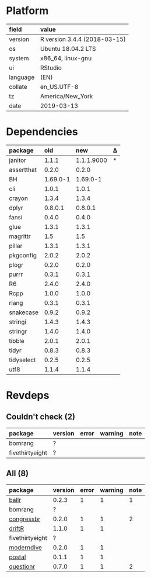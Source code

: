 # Platform

|field    |value                        |
|:--------|:----------------------------|
|version  |R version 3.4.4 (2018-03-15) |
|os       |Ubuntu 18.04.2 LTS           |
|system   |x86_64, linux-gnu            |
|ui       |RStudio                      |
|language |(EN)                         |
|collate  |en_US.UTF-8                  |
|tz       |America/New_York             |
|date     |2019-03-13                   |

# Dependencies

|package    |old      |new        |Δ  |
|:----------|:--------|:----------|:--|
|janitor    |1.1.1    |1.1.1.9000 |*  |
|assertthat |0.2.0    |0.2.0      |   |
|BH         |1.69.0-1 |1.69.0-1   |   |
|cli        |1.0.1    |1.0.1      |   |
|crayon     |1.3.4    |1.3.4      |   |
|dplyr      |0.8.0.1  |0.8.0.1    |   |
|fansi      |0.4.0    |0.4.0      |   |
|glue       |1.3.1    |1.3.1      |   |
|magrittr   |1.5      |1.5        |   |
|pillar     |1.3.1    |1.3.1      |   |
|pkgconfig  |2.0.2    |2.0.2      |   |
|plogr      |0.2.0    |0.2.0      |   |
|purrr      |0.3.1    |0.3.1      |   |
|R6         |2.4.0    |2.4.0      |   |
|Rcpp       |1.0.0    |1.0.0      |   |
|rlang      |0.3.1    |0.3.1      |   |
|snakecase  |0.9.2    |0.9.2      |   |
|stringi    |1.4.3    |1.4.3      |   |
|stringr    |1.4.0    |1.4.0      |   |
|tibble     |2.0.1    |2.0.1      |   |
|tidyr      |0.8.3    |0.8.3      |   |
|tidyselect |0.2.5    |0.2.5      |   |
|utf8       |1.1.4    |1.1.4      |   |

# Revdeps

## Couldn't check (2)

|package         |version |error |warning |note |
|:---------------|:-------|:-----|:-------|:----|
|bomrang         |?       |      |        |     |
|fivethirtyeight |?       |      |        |     |

## All (8)

|package                              |version |error |warning |note |
|:------------------------------------|:-------|:-----|:-------|:----|
|[ballr](problems.md#ballr)           |0.2.3   |1     |1       |1    |
|bomrang                              |?       |      |        |     |
|[congressbr](problems.md#congressbr) |0.2.0   |1     |1       |2    |
|[driftR](problems.md#driftr)         |1.1.0   |1     |1       |     |
|fivethirtyeight                      |?       |      |        |     |
|[moderndive](problems.md#moderndive) |0.2.0   |1     |1       |     |
|[postal](problems.md#postal)         |0.1.1   |1     |1       |     |
|[questionr](problems.md#questionr)   |0.7.0   |1     |1       |2    |

